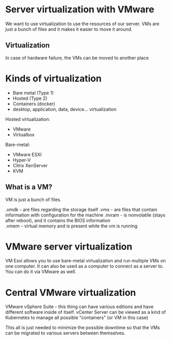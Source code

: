 # Server virtualization with VMware
We want to use virtualization to use the resources of our server.
VMs are just a bunch of files and it makes it easier to move it around.

## Virtualization
In case of hardware failure, the VMs can be moved to another place

# Kinds of virtualization
- Bare metal (Type 1)
- Hosted (Type 2)
- Containers (docker)
- desktop, application, data, device... virtualization

Hosted virtualization:
- VMware
- Virtualbox

Bare-metal:
- VMware ESXI
- Hyper-V
- Citrix XenServer
- KVM

## What is a VM?
VM is just a bunch of files.

.vmdk - are files regarding the storage itself
.vmx - are files that contain information with configuration for the machine
.nvram - is nonvolatile (stays after reboot), and it contains the BIOS information\
.vmem - virtual memory and is present while the vm is running

# VMware server virtualization
VM Esxi allows you to use bare-metal virtualization and run multiple VMs on one computer. It can also be used as a computer to connect as a server to. You can do it via VMware as well.

# Central VMware virtualization
VMware vSphere Suite - this thing can have various editions and have different software inside of itself.
vCenter Server can be viewed as a kind of Kubernetes to manage all possible "containers" (or VM in this case)

This all is just needed to minimize the possible downtime so that the VMs can be migrated to various servers between themselves.

